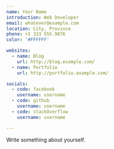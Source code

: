 ```yaml
---
name: Your Name
introduction: Web Developer
email: whatever@example.com
location: City, Province
phone: +1 333 555.9876
color: '#FFFFFF'

websites:
  - name: Blog
    url: http://blog.example.com/
  - name: Portfolio
    url: http://portfolio.example.com/

socials:
  - code: facebook
    username: username
  - code: github
    username: username
  - code: stackOverflow
    username: username

---
```


Write something about yourself.
